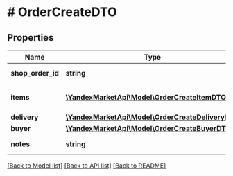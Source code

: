 # # OrderCreateDTO

## Properties

Name | Type | Description | Notes
------------ | ------------- | ------------- | -------------
**shop_order_id** | **string** | Идентификатор заказа. |
**items** | [**\YandexMarketApi\Model\OrderCreateItemDTO[]**](OrderCreateItemDTO.md) | Список товарных позиций. |
**delivery** | [**\YandexMarketApi\Model\OrderCreateDeliveryDTO**](OrderCreateDeliveryDTO.md) |  |
**buyer** | [**\YandexMarketApi\Model\OrderCreateBuyerDTO**](OrderCreateBuyerDTO.md) |  |
**notes** | **string** | Примечание к заказу. | [optional]

[[Back to Model list]](../../README.md#models) [[Back to API list]](../../README.md#endpoints) [[Back to README]](../../README.md)
